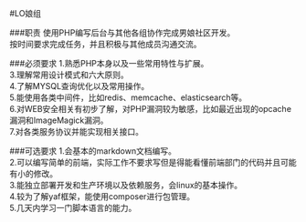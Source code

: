 #LO娘组

###职责
使用PHP编写后台与其他各组协作完成男娘社区开发。<br>
按时间要求完成任务，并且积极与其他成员沟通交流。<br>

###必须要求
1.熟悉PHP本身以及一些常用特性与扩展。<br>
3.理解常用设计模式和六大原则。<br>
4.了解MYSQL查询优化以及常用操作。<br>
5.能使用各类中间件，比如redis、memcache、elasticsearch等。<br>
6.对WEB安全相关有初步了解，对PHP漏洞较为敏感，比如最近出现的opcache漏洞和ImageMagick漏洞。<br>
7.对各类服务协议并能实现相关接口。<br>

###可选要求
1.会基本的markdown文档编写。<br>
2.可以编写简单的前端，实际工作不要求写但是得能看懂前端部门的代码并且可能有小的修改。<br>
3.能独立部署开发和生产环境以及依赖服务，会linux的基本操作。<br>
4.较为了解yaf框架，能使用composer进行包管理。<br>
5.几天内学习一门脚本语言的能力。<br>
